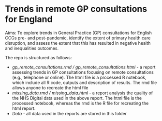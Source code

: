 # Trends in remote GP consultations for England

Aims: To explore trends in General Practice (GP) consultations for English CCGs pre- and post-pandemic, identify the extent of primary health care disruption, and assess the extent that this has resulted in negative health and inequalities outcomes.

The repo is structured as follows:

* _gp_remote_consultations.rmd / gp_remote_consultations.html_ - a report assessing trends in GP consultations focusing on remote consultations (e.g., telephone or online). The html file is a processed R notebook, which include all R code, outputs and description of results. The rmd file allows anyone to recreate the html file
* _missing_data.rmd / missing_data.html_ - a report analysis the quality of the NHS Digital data used in the above report. The html file is the processed notebook, whereas the rmd is the R file for recreating the html report.
* _Data_ - all data used in the reports are stored in this folder
